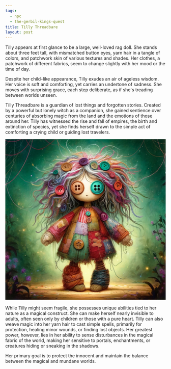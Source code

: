 ```yaml
---
tags:
  - npc
  - the-gerbil-kings-quest
title: Tilly Threadbare
layout: post
---
```


Tilly appears at first glance to be a large, well-loved rag doll. She stands about three feet tall, with mismatched button eyes, yarn hair in a tangle of colors, and patchwork skin of various textures and shades. Her clothes, a patchwork of different fabrics, seem to change slightly with her mood or the time of day.

Despite her child-like appearance, Tilly exudes an air of ageless wisdom. Her voice is soft and comforting, yet carries an undertone of sadness. She moves with surprising grace, each step deliberate, as if she's treading between worlds unseen.

Tilly Threadbare is a guardian of lost things and forgotten stories. Created by a powerful but lonely witch as a companion, she gained sentience over centuries of absorbing magic from the land and the emotions of those around her. Tilly has witnessed the rise and fall of empires, the birth and extinction of species, yet she finds herself drawn to the simple act of comforting a crying child or guiding lost travelers.

![Tilly Threadbare](tilly-threadbare.jpeg)


While Tilly might seem fragile, she possesses unique abilities tied to her nature as a magical construct. She can make herself nearly invisible to adults, often seen only by children or those with a pure heart. Tilly can also weave magic into her yarn hair to cast simple spells, primarily for protection, healing minor wounds, or finding lost objects. Her greatest power, however, lies in her ability to sense disturbances in the magical fabric of the world, making her sensitive to portals, enchantments, or creatures hiding or sneaking in the shadows.

Her primary goal is to protect the innocent and maintain the balance between the magical and mundane worlds.